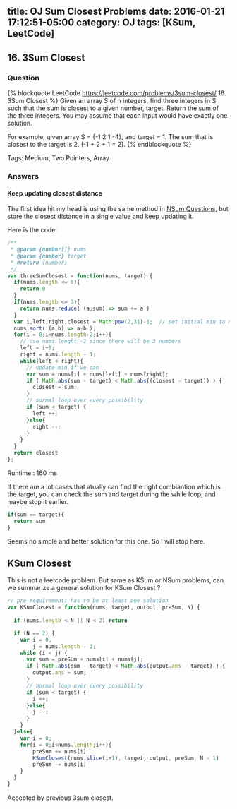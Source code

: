 title: OJ Sum Closest Problems
date: 2016-01-21 17:12:51-05:00
category: OJ
tags: [KSum, LeetCode]
---

## 16. 3Sum Closest

### Question

{% blockquote LeetCode https://leetcode.com/problems/3sum-closest/ 16. 3Sum Closest %}
Given an array S of n integers, find three integers in S such that the sum is closest to a given number, target. Return the sum of the three integers. You may assume that each input would have exactly one solution.

For example, given array S = {-1 2 1 -4}, and target = 1.
The sum that is closest to the target is 2. (-1 + 2 + 1 = 2).
{% endblockquote %}

Tags: Medium, Two Pointers, Array

### Answers

#### Keep updating closest distance

The first idea hit my head is using the same method in [NSum Questions](http://taoalpha.me/blog/2016/01/13/oj-oj-leetcode-nsum/), but store the closest distance in a single value and keep updating it.

Here is the code:
``` javascript
/**
 * @param {number[]} nums
 * @param {number} target
 * @return {number}
 */
var threeSumClosest = function(nums, target) {
  if(nums.length <= 0){
    return 0
  }
  if(nums.length <= 3){
    return nums.reduce( (a,sum) => sum += a )
  }
  var i,left,right,closest = Math.pow(2,31)-1;  // set initial min to maximum
  nums.sort( (a,b) => a-b );
  for(i = 0;i<nums.length-2;i++){
    // use nums.lenght -2 since there will be 3 numbers
    left = i+1;
    right = nums.length - 1;
    while(left < right){
      // update min if we can
      var sum = nums[i] + nums[left] + nums[right];
      if ( Math.abs(sum - target) < Math.abs((closest - target)) ) {
        closest = sum;
      }
      // normal loop over every possibility
      if (sum < target) {
        left ++;
      }else{
        right --;
      }
    }
  }
  return closest
};
```
Runtime : 160 ms

If there are a lot cases that atually can find the right combiantion which is the target, you can check the sum and target during the while loop, and maybe stop it earlier.

``` javascript
if(sum == target){
  return sum
}
```

Seems no simple and better solution for this one. So I will stop here.

## KSum Closest

This is not a leetcode problem. But same as KSum or NSum problems, can we summarize a general solution for KSum Closest ?

``` javascript
// pre-requirement: has to be at least one solution
var KSumClosest = function(nums, target, output, preSum, N) {
  
  if (nums.length < N || N < 2) return

  if (N == 2) {
    var i = 0,
        j = nums.length - 1;
    while (i < j) {
      var sum = preSum + nums[i] + nums[j];
      if ( Math.abs(sum - target) < Math.abs(output.ans - target) ) {
        output.ans = sum;
      }
      // normal loop over every possibility
      if (sum < target) {
        i ++;
      }else{
        j --;
      }
    }
  }else{
    var i = 0;
    for(i = 0;i<nums.length;i++){
        preSum += nums[i]
        KSumClosest(nums.slice(i+1), target, output, preSum, N - 1)
        preSum -= nums[i]
    }
  }
}
```

Accepted by previous 3sum closest.
